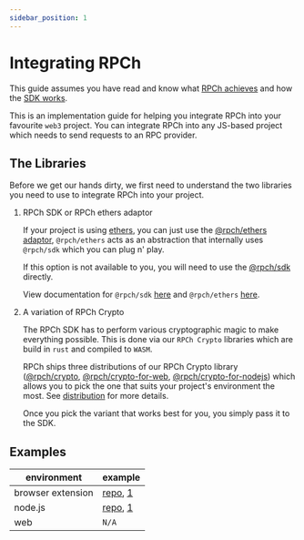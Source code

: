 ```yaml
---
sidebar_position: 1
---
```


# Integrating RPCh

This guide assumes you have read and know what [RPCh achieves](https://docs.rpch.net/docs/tutorial-basics/What-is-RPCh) and how the [SDK works](https://docs.rpch.net/docs/tutorial-basics/RPCh-SDK).

This is an implementation guide for helping you integrate RPCh into your favourite `web3` project.
You can integrate RPCh into any JS-based project which needs to send requests to an RPC provider.

## The Libraries

Before we get our hands dirty, we first need to understand the two libraries you need to use to integrate RPCh into your project.

1. RPCh SDK or RPCh ethers adaptor

   If your project is using [ethers](https://www.npmjs.com/package/ethers), you can just use the [@rpch/ethers adaptor](https://www.npmjs.com/package/@rpch/ethers), `@rpch/ethers` acts as an abstraction that internally uses `@rpch/sdk` which you can plug n' play.

   If this option is not available to you, you will need to use the [@rpch/sdk](https://www.npmjs.com/package/@rpch/sdk) directly.

   View documentation for `@rpch/sdk` [here](https://github.com/Rpc-h/RPCh/tree/main/packages/sdk#rpch-sdk) and `@rpch/ethers` [here](https://github.com/Rpc-h/RPCh/tree/main/packages/ethers#rpch-ethers-adaptor).

2. A variation of RPCh Crypto

   The RPCh SDK has to perform various cryptographic magic to make everything possible. This is done via our `RPCh Crypto` libraries which are build in `rust` and compiled to `WASM`.

   RPCh ships three distributions of our RPCh Crypto library ([@rpch/crypto](https://www.npmjs.com/package/@rpch/crypto), [@rpch/crypto-for-web](https://www.npmjs.com/package/@rpch/crypto-for-web), [@rpch/crypto-for-nodejs](https://www.npmjs.com/package/@rpch/crypto-for-nodejs)) which allows you to pick the one that suits your project's environment the most. See [distribution](https://github.com/Rpc-h/crypto#distributions) for more details.

   Once you pick the variant that works best for you, you simply pass it to the SDK.

## Examples

| environment       | example                                                                                                                                                                                                                   |
| ----------------- | ------------------------------------------------------------------------------------------------------------------------------------------------------------------------------------------------------------------------- |
| browser extension | [repo](https://github.com/Rpc-h/extension-block-wallet), [1](https://github.com/Rpc-h/extension-block-wallet/blob/d5bacfd024e75ad579636a69cce919d7e1a2f7a8/packages/background/src/controllers/NetworkController.ts#L526) |
| node.js           | [repo](https://github.com/Rpc-h/RPCh/tree/main/apps/rpc-server), [1](https://github.com/Rpc-h/RPCh/blob/f1bc164a9671f9e1ce6c7b204a47def4c5a16179/apps/rpc-server/src/index.ts#L55)                                        |
| web               | `N/A`                                                                                                                                                                                                                     |
